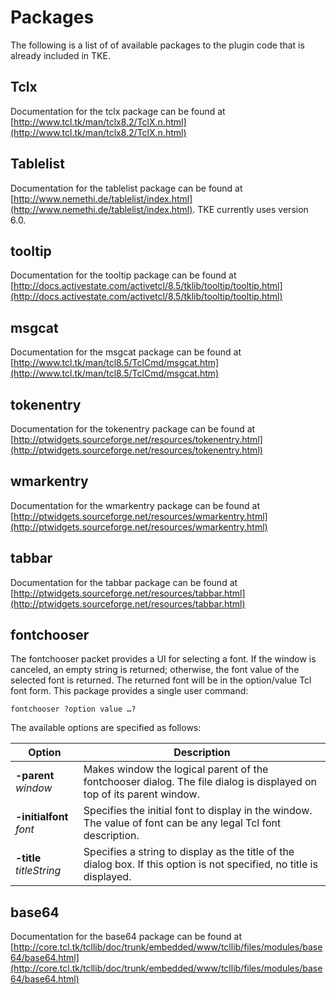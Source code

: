 # Packages

The following is a list of of available packages to the plugin code that is already included in TKE.

## Tclx

Documentation for the tclx package can be found at [http://www.tcl.tk/man/tclx8.2/TclX.n.html](http://www.tcl.tk/man/tclx8.2/TclX.n.html)

## Tablelist

Documentation for the tablelist package can be found at [http://www.nemethi.de/tablelist/index.html](http://www.nemethi.de/tablelist/index.html).  TKE currently uses version 6.0.

## tooltip

Documentation for the tooltip package can be found at [http://docs.activestate.com/activetcl/8.5/tklib/tooltip/tooltip.html](http://docs.activestate.com/activetcl/8.5/tklib/tooltip/tooltip.html)

## msgcat

Documentation for the msgcat package can be found at [http://www.tcl.tk/man/tcl8.5/TclCmd/msgcat.htm](http://www.tcl.tk/man/tcl8.5/TclCmd/msgcat.htm)

## tokenentry

Documentation for the tokenentry package can be found at [http://ptwidgets.sourceforge.net/resources/tokenentry.html](http://ptwidgets.sourceforge.net/resources/tokenentry.html)

## wmarkentry

Documentation for the wmarkentry package can be found at [http://ptwidgets.sourceforge.net/resources/wmarkentry.html](http://ptwidgets.sourceforge.net/resources/wmarkentry.html)

## tabbar

Documentation for the tabbar package can be found at [http://ptwidgets.sourceforge.net/resources/tabbar.html](http://ptwidgets.sourceforge.net/resources/tabbar.html)

## fontchooser

The fontchooser packet provides a UI for selecting a font.  If the window is canceled, an empty string is returned; otherwise, the font value of the selected font is returned.  The returned font will be in the option/value Tcl font form.  This package provides a single user command:

`fontchooser ?option value …?`

The available options are specified as follows:

| Option | Description |
| - | - |
| **-parent** _window_ | Makes window the logical parent of the fontchooser dialog.  The file dialog is displayed on top of its parent window. |
| **-initialfont** _font_ | Specifies the initial font to display in the window.  The value of font can be any legal Tcl font description. |
| **-title** _titleString_ | Specifies a string to display as the title of the dialog box.  If this option is not specified, no title is displayed. |

## base64

Documentation for the base64 package can be found at [http://core.tcl.tk/tcllib/doc/trunk/embedded/www/tcllib/files/modules/base64/base64.html](http://core.tcl.tk/tcllib/doc/trunk/embedded/www/tcllib/files/modules/base64/base64.html)